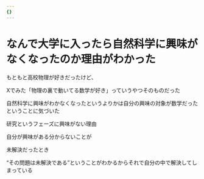 ```yaml
---
{}
---
```

# なんで大学に入ったら自然科学に興味がなくなったのか理由がわかった

もともと高校物理が好きだったけど、

Xでみた「物理の裏で動いてる数学が好き」っていうやつそのものだった

自然科学に興味がわかなくなったというよりかは自分の興味の対象が数学だったということに気づいた

研究というフェーズに興味がない理由

自分が興味がある分からないことが

未解決だったとき

“その問題は未解決である”ということがわかるからそれで自分の中で解決してしまっている
